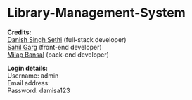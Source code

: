 # Library-Management-System


<b>Credits:</b><br>
<a href='https://github.com/DSS3113'>Danish Singh Sethi</a> (full-stack developer)<br>
<a href='https://github.com/Sahil2004'>Sahil Garg</a> (front-end developer)<br>
<a href='https://github.com/milap720'>Milap Bansal</a> (back-end developer)<br>
<p>
<b>Login details:</b><br>
Username: admin<br>
Email address: <br>
Password: damisa123<br>
